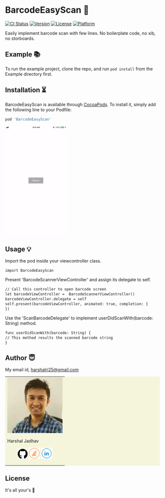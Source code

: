 # BarcodeEasyScan  :loudspeaker:

[![CI Status](https://img.shields.io/travis/harshalrj25/BarcodeEasyScan.svg?style=flat)](https://travis-ci.org/harshalrj25/BarcodeEasyScan)
[![Version](https://img.shields.io/cocoapods/v/BarcodeEasyScan.svg?style=flat)](https://cocoapods.org/pods/BarcodeEasyScan)
[![License](https://img.shields.io/cocoapods/l/BarcodeEasyScan.svg?style=flat)](https://cocoapods.org/pods/BarcodeEasyScan)
[![Platform](https://img.shields.io/cocoapods/p/BarcodeEasyScan.svg?style=flat)](https://cocoapods.org/pods/BarcodeEasyScan)

Easily implement barcode scan with few lines. No boilerplate code, no xib, no storboards.

## Example :books:

To run the example project, clone the repo, and run `pod install` from the Example directory first.

## Installation :hourglass_flowing_sand:

BarcodeEasyScan is available through [CocoaPods](https://cocoapods.org). To install
it, simply add the following line to your Podfile:

```ruby
pod 'BarcodeEasyScan'
```
![alt text](https://github.com/harshalrj25/MasterAssetsRepo/blob/master/barcode.gif "Barcode")

## Usage :bulb:

Import the pod inside your viewcontroller class.
```
import BarcodeEasyScan
```

Present 'BarcodeScannerViewController' and assign its delegate to self.
```
// Call this controller to open barcode screen
let barcodeViewController =  BarcodeScannerViewController()
barcodeViewController.delegate = self
self.present(barcodeViewController, animated: true, completion: {
})
```
Use the 'ScanBarcodeDelegate' to implement userDidScanWith(barcode: String) method.
```
func userDidScanWith(barcode: String) {
// This method results the scanned barcode string
}
```

## Author :innocent:

My email id, harshalrj25@gmail.com

<table style="background-color:#F5F5DC">
<tr>
<td>
<img src="https://github.com/harshalrj25/MasterAssetsRepo/blob/master/myAvatar.jpg" width="180"/>

Harshal Jadhav

<p align="center">
<a href = "https://github.com/harshalrj25"><img src = "https://github.com/harshalrj25/MasterAssetsRepo/blob/master/gitHubLogo.png" width="32" height = "33"/></a>
<a href = "https://stackoverflow.com/users/7882093/harshal-jadhav?tab=profile"><img src = "https://github.com/harshalrj25/MasterAssetsRepo/blob/master/stackoverflow svg icon.svg" width="36" height="36"/></a>
<a href = "https://www.linkedin.com/in/harshal-jadhav-298ba416a/"><img src = "https://github.com/harshalrj25/MasterAssetsRepo/blob/master/linkedInLogo.svg" width="36" height="36"/></a>
</p>
</td>
</tr> 
</table>

## License


It's all your's :gift: 
